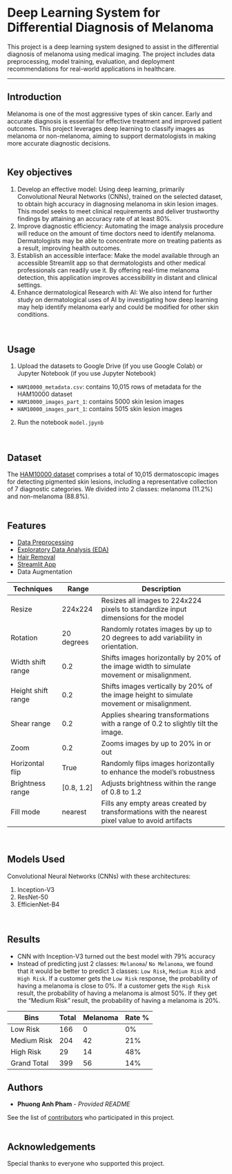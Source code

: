 # **Deep Learning System for Differential Diagnosis of Melanoma**
This project is a deep learning system designed to assist in the differential diagnosis of melanoma using medical imaging. The project includes data preprocessing, model training, evaluation, and deployment recommendations for real-world applications in healthcare.

---

## **Introduction**

Melanoma is one of the most aggressive types of skin cancer. Early and accurate diagnosis is essential for effective treatment and improved patient outcomes. This project leverages deep learning to classify images as melanoma or non-melanoma, aiming to support dermatologists in making more accurate diagnostic decisions.<br>
<br>

## **Key objectives**

1.	Develop an effective model: Using deep learning, primarily Convolutional Neural Networks (CNNs), trained on the selected dataset, to obtain high accuracy in diagnosing melanoma in skin lesion images. This model seeks to meet clinical requirements and deliver trustworthy findings by attaining an accuracy rate of at least 80%.
2.	Improve diagnostic efficiency: Automating the image analysis procedure will reduce on the amount of time doctors need to identify melanoma. Dermatologists may be able to concentrate more on treating patients as a result, improving health outcomes.
3.	Establish an accessible interface: Make the model available through an accessible Streamlit app so that dermatologists and other medical professionals can readily use it. By offering real-time melanoma detection, this application improves accessibility in distant and clinical settings.
4.	Enhance dermatological Research with AI: We also intend for further study on dermatological uses of AI by investigating how deep learning may help identify melanoma early and could be modified for other skin conditions.<br>
<br>


## **Usage**
1. Upload the datasets to Google Drive (if you use Google Colab) or Jupyter Notebook (if you use Jupyter Notebook)

  - `HAM10000_metadata.csv`: contains 10,015 rows of metadata for the HAM10000 dataset
  - `HAM10000_images_part_1`: contains 5000 skin lesion images
  - `HAM10000_images_part_1`: contains 5015 skin lesion images
2. Run the notebook `model.jpynb`<br>
<br>

## **Dataset**

The [HAM10000 dataset](https://www.kaggle.com/datasets/kmader/skin-cancer-mnist-ham10000) comprises a total of 10,015 dermatoscopic images for detecting pigmented skin lesions, including a representative collection of 7 diagnostic categories. We divided into 2 classes: melanoma (11.2%) and non-melanoma (88.8%).<br>
<br>

## **Features**

- [Data Preprocessing](Data%20Preprocessing%20and%20EDA.ipynb)
- [Exploratory Data Analysis (EDA)](Data%20Preprocessing%20and%20EDA.ipynb)
- [Hair Removal](Hair%20Removal.jpynb)
- [Streamlit App](https://dlsd-melanoma-detection.streamlit.app/)
- Data Augmentation

<div align="center">
  
| Techniques         | Range             | Description                                                                 |
|--------------------|-------------------|-----------------------------------------------------------------------------|
| Resize             | 224x224           | Resizes all images to 224x224 pixels to standardize input dimensions for the model |
| Rotation           | 20 degrees        | Randomly rotates images by up to 20 degrees to add variability in orientation. |
| Width shift range  | 0.2               | Shifts images horizontally by 20% of the image width to simulate movement or misalignment. |
| Height shift range | 0.2               | Shifts images vertically by 20% of the image height to simulate movement or misalignment. |
| Shear range        | 0.2               | Applies shearing transformations with a range of 0.2 to slightly tilt the image. |
| Zoom               | 0.2               | Zooms images by up to 20% in or out                                        |
| Horizontal flip    | True              | Randomly flips images horizontally to enhance the model’s robustness        |
| Brightness range   | [0.8, 1.2]        | Adjusts brightness within the range of 0.8 to 1.2                           |
| Fill mode          | nearest           | Fills any empty areas created by transformations with the nearest pixel value to avoid artifacts |

</div>

<br>

## **Models Used** 

Convolutional Neural Networks (CNNs) with these architectures:
1. Inception-V3
2. ResNet-50
3. EfficienNet-B4
<br>

## **Results**
- CNN with Inception-V3 turned out the best model with 79% accuracy
- Instead of predicting just 2 classes: `Melanoma`/ `No Melanoma`, we found that it would be better to predict 3 classes: `Low Risk`, `Medium Risk` and  `High Risk`. If a customer gets the  `Low Risk` response, the probability of having a melanoma is close to 0%. If a customer gets the `High Risk` result, the probability of having a melanoma is almost 50%. If they get the “Medium Risk” result, the probability of having a melanoma is 20%.

<div align="center">
  
| Bins        | Total | Melanoma | Rate % |
|-------------|-------|----------|--------|
| Low Risk    | 166   | 0        | 0%     |
| Medium Risk | 204   | 42       | 21%    |
| High Risk   | 29    | 14       | 48%    |
| Grand Total | 399   | 56       | 14%    |

</div>

## Authors
- **Phuong Anh Pham** - *Provided README*

See the list of [contributors](CONTRIBUTORS.md) who participated in this project.<br>
<br>

## **Acknowledgements**
Special thanks to everyone who supported this project. 



